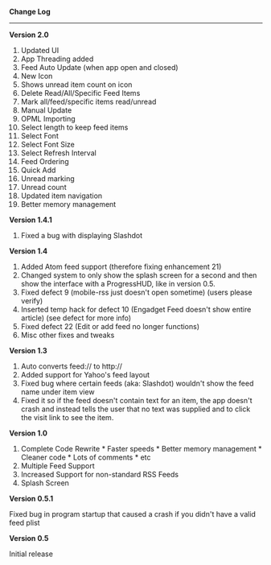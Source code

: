 **Change Log**

- - - - - -

**Version 2.0**

  1. Updated UI
  1. App Threading added
  1. Feed Auto Update (when app open and closed)
  1. New Icon
  1. Shows unread item count on icon
  1. Delete Read/All/Specific Feed Items
  1. Mark all/feed/specific items read/unread
  1. Manual Update
  1. OPML Importing
  1. Select length to keep feed items
  1. Select Font
  1. Select Font Size
  1. Select Refresh Interval
  1. Feed Ordering
  1. Quick Add
  1. Unread marking
  1. Unread count
  1. Updated item navigation
  1. Better memory management


**Version 1.4.1**

  1. Fixed a bug with displaying Slashdot


**Version 1.4**

  1. Added Atom feed support (therefore fixing enhancement 21)
  1. Changed system to only show the splash screen for a second and then show the interface with a ProgressHUD, like in version 0.5.
  1. Fixed defect 9 (mobile-rss just doesn't open sometime) (users please verify)
  1. Inserted temp hack for defect 10 (Engadget Feed doesn't show entire article) (see defect for more info)
  1. Fixed defect 22 (Edit or add feed no longer functions)
  1. Misc other fixes and tweaks


**Version 1.3**


  1. Auto converts feed:// to http://
  1. Added support for Yahoo's feed layout
  1. Fixed bug where certain feeds (aka: Slashdot) wouldn't show the feed name under item view
  1. Fixed it so if the feed doesn't contain text for an item, the app doesn't crash and instead tells the user that no text was supplied and to click the visit link to see the item.


**Version 1.0**

  1. Complete Code Rewrite
    * Faster speeds
    * Better memory management
    * Cleaner code
    * Lots of comments
    * etc
  1. Multiple Feed Support
  1. Increased Support for non-standard RSS Feeds
  1. Splash Screen


**Version 0.5.1**

Fixed bug in program startup that caused a crash if you didn't have a valid feed plist


**Version 0.5**

Initial release